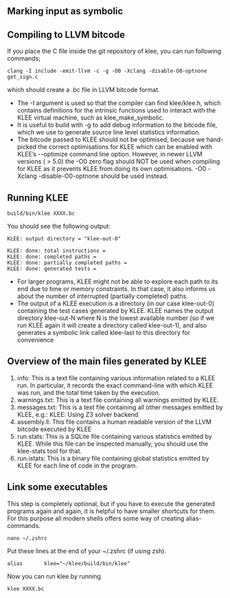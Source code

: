 ## Marking input as symbolic
## Compiling to LLVM bitcode
If you place the C file inside the git repository of klee, you can run following commands;
```
clang -I include -emit-llvm -c -g -O0 -Xclang -disable-O0-optnone get_sign.c
```
which should create a .bc file in LLVM bitcode format.
- The -I argument is used so that the compiler can find klee/klee.h, which contains definitions for the intrinsic functions used to interact with the KLEE virtual machine, such as klee_make_symbolic. 
- It is useful to build with -g to add debug information to the bitcode file, which we use to generate source line level statistics information.
- The bitcode passed to KLEE should not be optimised, because we hand-picked the correct optimisations for KLEE which can be enabled with KLEE’s --optimize command line option. However, in newer LLVM versions ( > 5.0) the -O0 zero flag should NOT be used when compiling for KLEE as it prevents KLEE from doing its own optimisations. -O0 -Xclang -disable-O0-optnone should be used instead.

## Running KLEE
```
build/bin/klee XXXX.bc
```
You should see the following output:
```
KLEE: output directory = "klee-out-0"

KLEE: done: total instructions = 
KLEE: done: completed paths = 
KLEE: done: partially completed paths = 
KLEE: done: generated tests = 
```
- For larger programs, KLEE might not be able to explore each path to its end due to time or memory constraints. In that case, it also informs us about the number of interrupted (partially completed) paths. 
- The output of a KLEE execution is a directory (in our case klee-out-0) containing the test cases generated by KLEE. KLEE names the output directory klee-out-N where N is the lowest available number (so if we run KLEE again it will create a directory called klee-out-1), and also generates a symbolic link called klee-last to this directory for convenience 
 
 ## Overview of the main files generated by KLEE
 1. info: This is a text file containing various information related to a KLEE run. In particular, it records the exact command-line with which KLEE was run, and the total time taken by the execution.
 2. warnings.txt: This is a text file containing all warnings emitted by KLEE.
 3. messages.txt: This is a text file containing all other messages emitted by KLEE, e.g.: KLEE: Using Z3 solver backend
 4. assembly.ll: This file contains a human readable version of the LLVM bitcode executed by KLEE
 5. run.stats: This is a SQLite file containing various statistics emitted by KLEE. While this file can be inspected manually, you should use the klee-stats tool for that.
 6. run.istats: This is a binary file containing global statistics emitted by KLEE for each line of code in the program.

## Link some executables
This step is completely optional, but if you have to execute the generated programs again and again, it is helpful to have smaller shortcuts for them. For this purpose all modern shells offers some way of creating alias-commands.
```
nano ~/.zshrc
```
Put these lines at the end of your ~/.zshrc (if using zsh). 
```
alias       klee="~/klee/build/bin/klee"
```
Now you can run klee by running 
```
klee XXXX.bc
```



